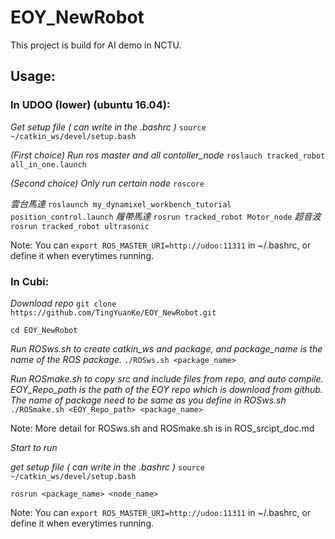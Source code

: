 # EOY_NewRobot 

This project is build for AI demo in NCTU.

## **Usage:**

### In UDOO (lower) (ubuntu 16.04):

*Get setup file ( can write in the .bashrc )*
`source ~/catkin_ws/devel/setup.bash`

*(First choice)*
*Run ros master and all contoller_node* 
`roslauch tracked_robot all_in_one.launch`

*(Second choice)*
*Only run certain node*
`roscore`

*雲台馬達*
`roslaunch my_dynamixel_workbench_tutorial position_control.launch`
*履帶馬達*
`rosrun tracked_robot Motor_node`
*超音波*
`rosrun tracked_robot ultrasonic`


Note: You can `export ROS_MASTER_URI=http://udoo:11311` in ~/.bashrc, or define it when everytimes running.


### In Cubi:

*Download repo*
`git clone https://github.com/TingYuanKe/EOY_NewRobot.git`

`cd EOY_NewRobot`

*Run ROSws.sh to create catkin_ws and package, and package_name is the name of the ROS package.*
`./ROSws.sh <package_name>`

*Run ROSmake.sh to copy src and include files from repo, and auto compile. 
EOY_Repo_path is the path of the EOY repo which is download from github.
The name of package need to be same as you define in ROSws.sh*
`./ROSmake.sh <EOY_Repo_path> <package_name>`

Note: More detail for ROSws.sh and ROSmake.sh is in ROS_srcipt_doc.md 


*Start to run*

*get setup file ( can write in the .bashrc )*
`source ~/catkin_ws/devel/setup.bash`

`rosrun <package_name> <node_name>`

Note: You can `export ROS_MASTER_URI=http://udoo:11311` in ~/.bashrc, or define it when everytimes running.

